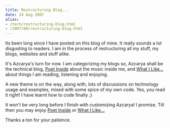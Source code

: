 ```yaml
---
title: Restructuring Blog...
date: 24 Aug 2007
alias:
- /tech/restructuring-blog.html
- /2007/08/restructuring-blog.html
---
```


Its been long since I have posted on this blog of mine. It really sounds a 
lot disgusting to readers. I am in the process of restructuring all my stuff, 
my blogs, websites and stuff alike.

<!-- break here -->

It's Azcarya's turn for now. I am categorizing my blogs so, Azcarya shall be the technical blog, 
<a href="http://poetinside.blogspot.com/">Poet Inside</a> about the music inside me, and 
<a href="http://iliked.blogspot.com/">What I Like...</a> about things I am reading, listening and enjoying.

A new theme is on the way, along with, lots of discussions on technology usage 
and examples, mixed with some spice of my own code. Yes, you read it right! I 
have learnt how to code finally ;)

It won't be very long before I finish with customizing Azcarya! I promise. Till then you may enjoy 
<a href="http://poetinside.blogspot.com/">Poet Inside</a> or 
<a href="http://iliked.blogspot.com/">What I Like...</a>

Thanks a ton for your patience.